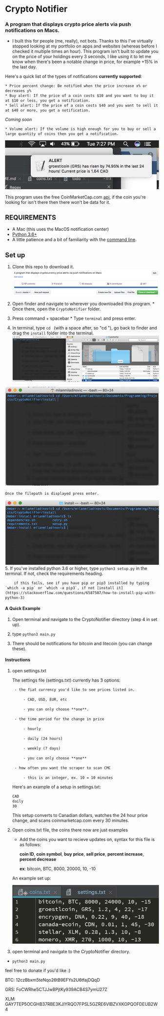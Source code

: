 # Crypto Notifier
### A program that displays crypto price alerts via push notifications on Macs.

* I built this for people (me, really), not bots. Thanks to this I've virtually stopped looking at my portfolio on apps and websites (whereas before I checked it multiple times an hour). This program isn't built to update you on the price of your holdings every 3 seconds, I like using it to let me know when there's been a notable change in price, for example +15% in the last day.

Here's a quick list of the types of notifications **currently supported**:

    * Price percent change: Be notified when the price increase x% or decreases y%
    * Buy alert: If the price of a coin costs $10 and you want to buy it at $10 or less, you get a notification.
    * Sell alert: If the price of a coin costs $40 and you want to sell it at $40 or more, you get a notification.

*Coming soon*

    * Volume alert: If the volume is high enough for you to buy or sell a large quantity of coins then you get a notification.

![alt text](https://github.com/MellowYarker/CryptoNotifier/blob/master/images/grsExample.png "Example Notification")

This program uses the free CoinMarketCap.com [api](https://coinmarketcap.com/api/), if the coin you're looking for isn't there then there won't be data for it.


## REQUIREMENTS
  * A Mac (this uses the MacOS notification center)
  * [Python 3.6+](https://www.python.org/downloads/release/python-365/)
  * A little patience and a bit of familiarity with the [command line](https://www.davidbaumgold.com/tutorials/command-line/).


## Set up
  1. Clone this repo to download it.
  ![alt text](https://github.com/MellowYarker/CryptoNotifier/blob/master/images/clone.png "Clone")
  2. Open finder and navigate to wherever you downloaded this program.
    * Once there, open the `CryptoNotifier` folder.
  3. Press command + spacebar
    * Type `terminal` and press enter.

  4. In terminal, type `cd ` (with a space after, so "cd "), go back to finder and drag the `install` folder into the terminal.
  ![alt text](https://github.com/MellowYarker/CryptoNotifier/blob/master/images/finder_terminal.png "Finder and Terminal")

  ![alt text](https://github.com/MellowYarker/CryptoNotifier/blob/master/images/dragged.png "Dragged In")

    Once the filepath is displayed press enter.

  ![alt text](https://github.com/MellowYarker/CryptoNotifier/blob/master/images/directory.png "Directory")
  5. If you've installed python 3.6 or higher, type `python3 setup.py` in the terminal. If not, check the requirements heading.

        if this fails, see if you have pip or pip3 installed by typing `which -a pip` or `which -a pip3`, if not [install it](https://stackoverflow.com/questions/6587507/how-to-install-pip-with-python-3)


#### A Quick Example
1. Open terminal and navigate to the CryptoNotifier directory (step 4 in set up).

2. type `python3 main.py`

3. There should be notifications for bitcoin and litecoin (you can change these).



#### Instructions
1. open settings.txt

    The settings file (settings.txt) currently has 3 options:

        - the fiat currency you'd like to see prices listed in.

            - CAD, USD, EUR, etc

            - you can only choose **one**.

        - the time period for the change in price

            - hourly

            - daily (24 hours)

            - weekly (7 days)

            - you can only choose **one**

        - how often you want the scraper to scan CMC

            - this is an integer, ex. 10 = 10 minutes

    Here's an example of a setup in settings.txt:

    ```
    CAD
    daily
    30
    ```

    This setup converts to Canadian dollars, watches the 24 hour price change,
    and scans coinmarketcap.com every 30 minutes.

2. Open coins.txt file, the coins there now are just examples
    * Add the coins you want to recieve updates on, syntax for this file is as follows:

      **coin ID**, **coin symbol**, **buy price**, **sell price**, **percent increase**, **percent decrease**

      **ex**: bitcoin, BTC, 8000, 20000, 10, -10

   An example set up:

   ![alt text](https://github.com/MellowYarker/CryptoNotifier/blob/master/images/exampleCoins.png "Coin Setup")

3. open terminal and navigate to the CryptoNotifier directory.
  * `python3 main.py`


feel free to donate if you'd like :)

BTC: 12czBbxm5teNqo26tB9EFYs2U6tfajDQqD

GRS: FoCWRhe5CTJJwBPjtKy939ACB4S7ymU27Z

XLM: GAY7TEP5OCGHB37RBE3KJIYRQO7FPSL5GZRE6VIBZVXKOPQOFDEUB2W4


